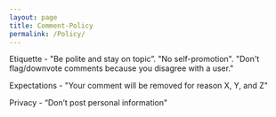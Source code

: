 ```yaml
---
layout: page
title: Comment-Policy
permalink: /Policy/
---
```


Etiquette - "Be polite and stay on topic”. "No self-promotion". "Don't flag/downvote comments because you disagree with a user."

Expectations - "Your comment will be removed for reason X, Y, and Z"

Privacy - “Don’t post personal information"
